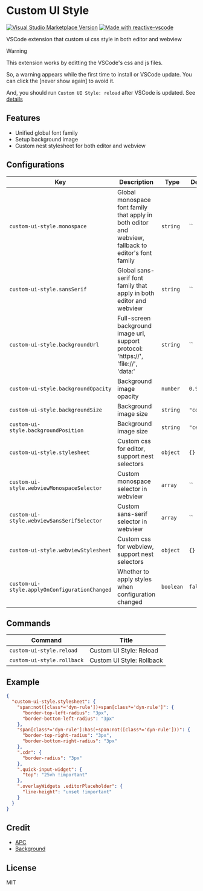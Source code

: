 # Custom UI Style

<a href="https://marketplace.visualstudio.com/items?itemName=subframe7536.custom-ui-style" target="__blank"><img src="https://img.shields.io/visual-studio-marketplace/v/subframe7536.custom-ui-style.svg?color=eee&amp;label=VS%20Code%20Marketplace&logo=visual-studio-code" alt="Visual Studio Marketplace Version" /></a>
<a href="https://kermanx.github.io/reactive-vscode/" target="__blank"><img src="https://img.shields.io/badge/made_with-reactive--vscode-%23007ACC?style=flat&labelColor=%23229863"  alt="Made with reactive-vscode" /></a>

VSCode extension that custom ui css style in both editor and webview

> [!warning]
> This extension works by editting the VSCode's css and js files.
>
> So, a warning appears while the first time to install or VSCode update. You can click the [never show again] to avoid it.
>
> And, you should run `Custom UI Style: reload` after VSCode is updated.
> See [details](https://github.com/shalldie/vscode-background?tab=readme-ov-file#warns)

## Features

- Unified global font family
- Setup background image
- Custom nest stylesheet for both editor and webview

## Configurations

<!-- configs -->

| Key                                           | Description                                                                                          | Type      | Default    |
| --------------------------------------------- | ---------------------------------------------------------------------------------------------------- | --------- | ---------- |
| `custom-ui-style.monospace`                   | Global monospace font family that apply in both editor and webview, fallback to editor's font family | `string`  | ``         |
| `custom-ui-style.sansSerif`                   | Global sans-serif font family that apply in both editor and webview                                  | `string`  | ``         |
| `custom-ui-style.backgroundUrl`               | Full-screen background image url, support protocol: 'https://', 'file://', 'data:'                   | `string`  | ``         |
| `custom-ui-style.backgroundOpacity`           | Background image opacity                                                                             | `number`  | `0.9`      |
| `custom-ui-style.backgroundSize`              | Background image size                                                                                | `string`  | `"cover"`  |
| `custom-ui-style.backgroundPosition`          | Background image size                                                                                | `string`  | `"center"` |
| `custom-ui-style.stylesheet`                  | Custom css for editor, support nest selectors                                                        | `object`  | `{}`       |
| `custom-ui-style.webviewMonospaceSelector`    | Custom monospace selector in webview                                                                 | `array`   | ``         |
| `custom-ui-style.webviewSansSerifSelector`    | Custom sans-serif selector in webview                                                                | `array`   | ``         |
| `custom-ui-style.webviewStylesheet`           | Custom css for webview, support nest selectors                                                       | `object`  | `{}`       |
| `custom-ui-style.applyOnConfigurationChanged` | Whether to apply styles when configuration changed                                                   | `boolean` | `false`    |

<!-- configs -->

## Commands

<!-- commands -->

| Command                    | Title                     |
| -------------------------- | ------------------------- |
| `custom-ui-style.reload`   | Custom UI Style: Reload   |
| `custom-ui-style.rollback` | Custom UI Style: Rollback |

<!-- commands -->

## Example

```json
{
  "custom-ui-style.stylesheet": {
    "span:not([class*='dyn-rule'])+span[class*='dyn-rule']": {
      "border-top-left-radius": "3px",
      "border-bottom-left-radius": "3px"
    },
    "span[class*='dyn-rule']:has(+span:not([class*='dyn-rule']))": {
      "border-top-right-radius": "3px",
      "border-bottom-right-radius": "3px"
    },
    ".cdr": {
      "border-radius": "3px"
    },
    ".quick-input-widget": {
      "top": "25vh !important"
    },
    ".overlayWidgets .editorPlaceholder": {
      "line-height": "unset !important"
    }
  }
}
```

## Credit

- [APC](https://github.com/drcika/apc-extension)
- [Background](https://github.com/shalldie/vscode-background)

## License

MIT
